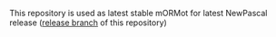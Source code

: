 This repository is used as latest stable mORMot for latest NewPascal release ([release branch](https://github.com/newpascal-ccr/mORMot/tree/release) of this repository)
